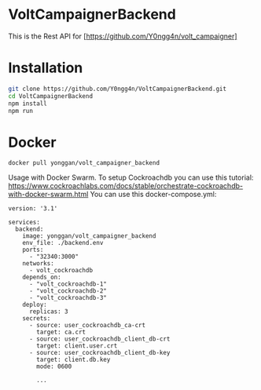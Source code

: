 # VoltCampaignerBackend
This is the Rest API for [https://github.com/Y0ngg4n/volt_campaigner]

# Installation
```bash
git clone https://github.com/Y0ngg4n/VoltCampaignerBackend.git
cd VoltCampaignerBackend
npm install
npm run
```

# Docker
```
docker pull yonggan/volt_campaigner_backend
```
Usage with Docker Swarm.
To setup Cockroachdb you can use this tutorial: https://www.cockroachlabs.com/docs/stable/orchestrate-cockroachdb-with-docker-swarm.html
You can use this docker-compose.yml:

```
version: '3.1'

services:
  backend:
    image: yonggan/volt_campaigner_backend
    env_file: ./backend.env
    ports:
      - "32340:3000"
    networks:
      - volt_cockroachdb
    depends_on:
      - "volt_cockroachdb-1"
      - "volt_cockroachdb-2"
      - "volt_cockroachdb-3"
    deploy:
      replicas: 3
    secrets:
      - source: user_cockroachdb_ca-crt
        target: ca.crt
      - source: user_cockroachdb_client_db-crt
        target: client.user.crt
      - source: user_cockroachdb_client_db-key
        target: client.db.key
        mode: 0600
        
        ...
```
